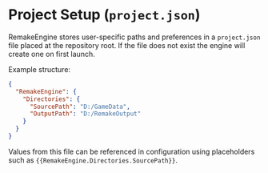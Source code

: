 # Project Setup (`project.json`)

RemakeEngine stores user-specific paths and preferences in a `project.json` file placed at the repository root. If the file does not exist the engine will create one on first launch.

Example structure:
```json
{
  "RemakeEngine": {
    "Directories": {
      "SourcePath": "D:/GameData",
      "OutputPath": "D:/RemakeOutput"
    }
  }
}
```
Values from this file can be referenced in configuration using placeholders such as `{{RemakeEngine.Directories.SourcePath}}`.
